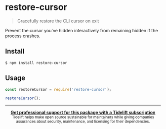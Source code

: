 # restore-cursor

> Gracefully restore the CLI cursor on exit

Prevent the cursor you've hidden interactively from remaining hidden if the process crashes.


## Install

```
$ npm install restore-cursor
```


## Usage

```js
const restoreCursor = require('restore-cursor');

restoreCursor();
```


---

<div align="center">
	<b>
		<a href="https://tidelift.com/subscription/pkg/npm-restore-cursor?utm_source=npm-restore-cursor&utm_medium=referral&utm_campaign=readme">Get professional support for this package with a Tidelift subscription</a>
	</b>
	<br>
	<sub>
		Tidelift helps make open source sustainable for maintainers while giving companies<br>assurances about security, maintenance, and licensing for their dependencies.
	</sub>
</div>
